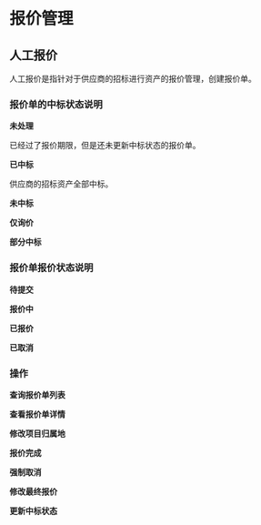 # 报价管理

## 人工报价

人工报价是指针对于供应商的招标进行资产的报价管理，创建报价单。

### 报价单的中标状态说明

**未处理**

已经过了报价期限，但是还未更新中标状态的报价单。

**已中标**

供应商的招标资产全部中标。

**未中标**

**仅询价**

**部分中标**

### 报价单报价状态说明

**待提交**

**报价中**

**已报价**

**已取消**

### 操作

**查询报价单列表**

**查看报价单详情**

**修改项目归属地**

**报价完成**

**强制取消**

**修改最终报价**

**更新中标状态**


